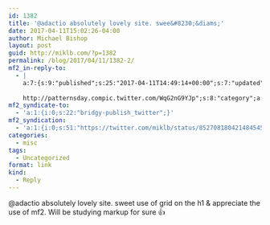 ```yaml
---
id: 1382
title: '@adactio absolutely lovely site. swee&#8230;&diams;'
date: 2017-04-11T15:02:26-04:00
author: Michael Bishop
layout: post
guid: http://miklb.com/?p=1382
permalink: /blog/2017/04/11/1382-2/
mf2_in-reply-to:
  - |
    a:7:{s:9:"published";s:25:"2017-04-11T14:49:14+00:00";s:7:"updated";s:25:"2017-04-11T14:49:14+00:00";s:7:"summary";s:89:"I love it when a plan comes together.
    
    http://patternsday.compic.twitter.com/WqG2nG9YJp";s:8:"category";a:1:{i:0;s:0:"";}s:11:"publication";s:7:"Twitter";s:6:"author";a:3:{s:4:"name";s:12:"Jeremy Keith";s:3:"url";s:27:"https://twitter.com/adactio";s:5:"photo";s:75:"https://pbs.twimg.com/profile_images/727173860764844032/0hGX9DZG_bigger.jpg";}s:3:"url";s:53:"https://twitter.com/adactio/status/851809370656604161";}
mf2_syndicate-to:
  - 'a:1:{i:0;s:22:"bridgy-publish_twitter";}'
mf2_syndication:
  - 'a:1:{i:0;s:51:"https://twitter.com/miklb/status/852708180421484545";}'
categories:
  - misc
tags:
  - Uncategorized
format: link
kind:
  - Reply
---
```

@adactio absolutely lovely site. sweet use of grid on the h1 & appreciate the use of mf2. Will be studying markup for sure 👍